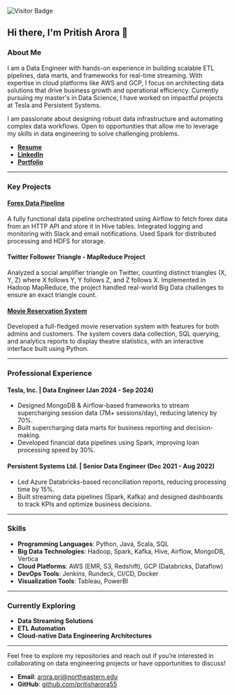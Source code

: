 ![Visitor Badge](https://visitor-badge.laobi.icu/badge?page_id=pritisharora55)

## Hi there, I'm Pritish Arora 👋

### About Me

I am a Data Engineer with hands-on experience in building scalable ETL pipelines, data marts, and frameworks for real-time streaming. With expertise in cloud platforms like AWS and GCP, I focus on architecting data solutions that drive business growth and operational efficiency. Currently pursuing my master's in Data Science, I have worked on impactful projects at Tesla and Persistent Systems.

I am passionate about designing robust data infrastructure and automating complex data workflows. Open to opportunities that allow me to leverage my skills in data engineering to solve challenging problems.

- **[Resume](https://github.com/pritisharora55/resume)**  
- **[LinkedIn](https://www.linkedin.com/in/pritish-arora-2b7594192/)**  
- **[Portfolio](https://pritisharora55.github.io/)**

---

### Key Projects

#### **[Forex Data Pipeline](https://github.com/pritisharora55/Forex-Data-Pipeline)**
A fully functional data pipeline orchestrated using Airflow to fetch forex data from an HTTP API and store it in Hive tables. Integrated logging and monitoring with Slack and email notifications. Used Spark for distributed processing and HDFS for storage.

#### **Twitter Follower Triangle - MapReduce Project**
Analyzed a social amplifier triangle on Twitter, counting distinct triangles (X, Y, Z) where X follows Y, Y follows Z, and Z follows X. Implemented in Hadoop MapReduce, the project handled real-world Big Data challenges to ensure an exact triangle count.

#### **[Movie Reservation System](https://github.com/pritisharora55/Movie_reservation_system)**
Developed a full-fledged movie reservation system with features for both admins and customers. The system covers data collection, SQL querying, and analytics reports to display theatre statistics, with an interactive interface built using Python.

---

### Professional Experience

#### **Tesla, Inc. | Data Engineer (Jan 2024 - Sep 2024)**
- Designed MongoDB & Airflow-based frameworks to stream supercharging session data (7M+ sessions/day), reducing latency by 70%.
- Built supercharging data marts for business reporting and decision-making.
- Developed financial data pipelines using Spark, improving loan processing speed by 30%.

#### **Persistent Systems Ltd. | Senior Data Engineer (Dec 2021 - Aug 2022)**
- Led Azure Databricks-based reconciliation reports, reducing processing time by 15%.
- Built streaming data pipelines (Spark, Kafka) and designed dashboards to track KPIs and optimize business decisions.

---

### Skills

- **Programming Languages**: Python, Java, Scala, SQL  
- **Big Data Technologies**: Hadoop, Spark, Kafka, Hive, Airflow, MongoDB, Vertica  
- **Cloud Platforms**: AWS (EMR, S3, Redshift), GCP (Databricks, Dataflow)  
- **DevOps Tools**: Jenkins, Rundeck, CI/CD, Docker  
- **Visualization Tools**: Tableau, PowerBI

---

### Currently Exploring

- **Data Streaming Solutions**  
- **ETL Automation**  
- **Cloud-native Data Engineering Architectures**

---

Feel free to explore my repositories and reach out if you’re interested in collaborating on data engineering projects or have opportunities to discuss!

- **Email**: arora.pri@northeastern.edu  
- **GitHub**: [github.com/pritisharora55](https://github.com/pritisharora55)
